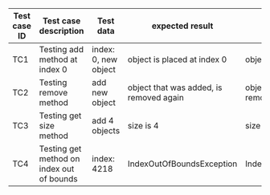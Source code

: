 | Test case ID | Test case description                     | Test data            | expected result                         | actual result                           | status  |
|--------------|-------------------------------------------|----------------------|-----------------------------------------|-----------------------------------------|---------|
| TC1          | Testing add method at index 0             | index: 0, new object | object is placed at index 0             | object is placed at index 0             | success |
| TC2          | Testing remove method                     | add new object       | object that was added, is removed again | object that was added, is removed again | success |
| TC3          | Testing get size method                   | add 4 objects        | size is 4                               | size is 4                               | success |
| TC4          | Testing get method on index out of bounds | index: 4218          | IndexOutOfBoundsException               | IndexOutOfBoundsException               | success |
